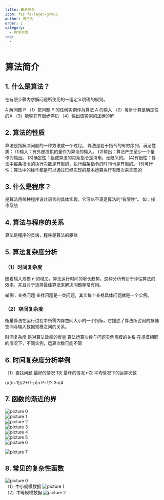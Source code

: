 ```yaml
---
title: 算法简介
icon: fas fa-layer-group
author: 周子力
order: 1
category:
  - 教学文档
tag:
  - 
---
```


# 算法简介

## 1. 什么是算法？
在有限步骤内求解问题所使用的一组定义明确的规则。

A 解问题 P
（1）把问题 P 的任何实例作为算法 A 的输入
（2）每步计算是确定性的A
（3）能够在有限步停机
（4）输出该实例的正确的解 

## 2. 算法的性质
算法是指解决问题的一种方法或一个过程。
算法是若干指令的有穷序列，满足性质：
(1)输入：有外部提供的量作为算法的输入。
(2)输出：算法产生至少一个量作为输出。
(3)确定性：组成算法的每条指令是清晰，无歧义的。
(4)有限性：算法中每条指令的执行次数是有限的，执行每条指令的时间也是有限的。
(5)可行性：算法中的操作都是可以通过已经实现的基本运算执行有限次来实现的



## 3. 什么是程序？
是算法用某种程序设计语言的具体实现，它可以不满足算法的“有限性”。
如：操作系统
## 4. 算法与程序的关系
算法是程序的灵魂，程序是算法的躯体

## 5. 算法复杂度分析
### （1）时间复杂度
随着输入规模 n 的增加，算法运行时间的增长趋势。这种分析有助于评估算法的效率，并且对于选择最佳算法来解决问题非常有用。

举例：查找问题
查找问题是一类问题，其实每个查找具体问题就是一个实例。


### （2）空间复杂度
衡量算法在运行过程中所需内存空间大小的一个指标。它描述了算法所占用的存储空间与输入数据规模之间的关系。







时间复杂度
是对算法效率的度量
算法运算次数与问题实例规模的关系
在规模相同的情况下，不同实例，运算次数可能不同


## 6. 时间复杂度分析举例
（1）查找问题
最好的情况 1次
最坏的情况 n次
平均情况下的运算次数


(p(n+1))/2+(1-p)n
P=1/2   3n/4

## 7. 函数的渐近的界
![picture 0](https://oss.docs.z-xin.net/bb0b9670b9b903ebaea6be34359f6395cfb2a839225d0cd62d5a0e1e95b50cf1.png)  
![picture 1](https://oss.docs.z-xin.net/ea29f09fe925118ec3e634a61cf9dbf5490f8bbcf7f232526455a32471444b50.png)  
![picture 2](https://oss.docs.z-xin.net/5d11c6d6a8567fa0d132ae627ba1a14648406ee6a9d5ba94195e624c2ab99e33.png)  
![picture 3](https://oss.docs.z-xin.net/ab72d6e5fa3906c2ef11b3f9ca4ea2f6bdd9293f549b10f2b436f987e9c825ae.png)  
![picture 4](https://oss.docs.z-xin.net/c0c53e220d6bdf32313e08528eecd41fe9feb20cef70e01cd466979cf351a060.png)  
![picture 5](https://oss.docs.z-xin.net/e80544385a67c15f4cc05e204aa7e2bce7d407223525cf7052866f79598af879.png)  
![picture 6](https://oss.docs.z-xin.net/1716206dc419f9c51be7f5a4a9f6666bcea29308bcf44f9302feff041151e128.png)  

![picture 7](https://oss.docs.z-xin.net/cf7384bcb9f931addb1f6e44b393042e5d5fdebd855b8fc60bceee6baae7a61d.png)  

## 8. 常见的复杂性函数
![picture 0](https://oss.docs.z-xin.net/f9887120c83e2261181c912c134968e67f05c3ede3a84212b0f2a6ad7fdaf2cf.png)  
（1）中小规模数据
![picture 1](https://oss.docs.z-xin.net/ec73dd889ad7a808c691c97c3cb05dad8c05977a8cd9f4eeae9ace38e3dcbb0a.png)  
（2）中等规模数据
![picture 2](https://oss.docs.z-xin.net/ec73dd889ad7a808c691c97c3cb05dad8c05977a8cd9f4eeae9ace38e3dcbb0a.png)  
